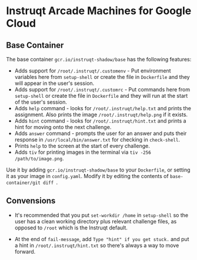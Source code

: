 # Instruqt Arcade Machines for Google Cloud

## Base Container

The base container `gcr.io/instruqt-shadow/base` has the following features:

 * Adds support for `/root/.instruqt/.customenv` - Put environment variables here from `setup-shell` or create the file in `Dockerfile` and they will appear in the user's session.
 * Adds support for `/root/.instruqt/.customrc` - Put commands here from `setup-shell` or create the file in `Dockerfile` and they will run at the start of the user's session.
 * Adds `help` command - looks for `/root/.instruqt/help.txt` and prints the assignment. Also prints the image `/root/.instruqt/help.png` if it exists.
 * Adds `hint` command - looks for `/root/.instruqt/hint.txt` and prints a hint for moving onto the next challenge.
 * Adds `answer` command - prompts the user for an answer and puts their response in `/usr/local/bin/answer.txt` for checking in `check-shell`.
 * Prints `help` to the screen at the start of every challenge.
 * Adds `tiv` for printing images in the terminal via `tiv -256 /path/to/image.png`.

Use it by adding `gcr.io/instruqt-shadow/base` to your `Dockerfile`, or setting it as your image in `config.yaml`.
Modify it by editing the contents of `base-container/git diff `.

## Convensions

 * It's recommended that you put `set-workdir /home` in `setup-shell` so the user has a clean working directory plus relevant challenge files,
as opposed to `/root` which is the Instruqt default.

 * At the end of `fail-message`, add `Type "hint" if you get stuck.` and put a hint in `/root/.instruqt/hint.txt` so there's always a way to move forward.
